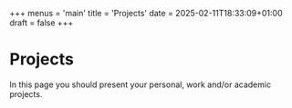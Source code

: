 +++
menus = 'main'
title = 'Projects'
date = 2025-02-11T18:33:09+01:00
draft = false
+++

# Projects

In this page you should present your personal, work and/or academic projects.